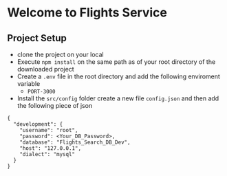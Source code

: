 # Welcome to Flights Service

## Project Setup
- clone the project on your local
- Execute `npm install` on the same path as of your root directory of the downloaded project
- Create a `.env` file in the root directory and add the following enviroment variable
  - `PORT-3000`
- Install the `src/config` folder create a new file `config.json` and then add the following piece of json

```
{
  "development": {
    "username": "root",
    "password": <Your_DB_Password>,
    "database": "Flights_Search_DB_Dev",
    "host": "127.0.0.1",
    "dialect": "mysql"
  }
}

```